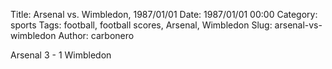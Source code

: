 Title: Arsenal vs. Wimbledon, 1987/01/01
Date: 1987/01/01 00:00
Category: sports
Tags: football, football scores, Arsenal, Wimbledon
Slug: arsenal-vs-wimbledon
Author: carbonero


Arsenal 3 - 1 Wimbledon
